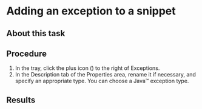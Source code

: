 <!-- image -->

# Adding an exception to a snippet

## About this task

## Procedure

1. In the tray, click the plus icon () to the right of Exceptions.
2. In the Description tab of the Properties
area, rename it if necessary, and specify an appropriate type.
You can choose a Java™ exception
type.

## Results